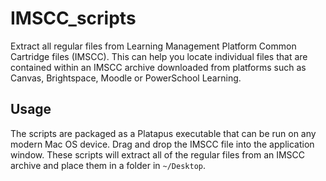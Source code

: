 # IMSCC_scripts

Extract all regular files from Learning Management Platform Common Cartridge files (IMSCC).  This can help you locate individual files that are contained within an IMSCC archive downloaded from platforms such as Canvas, Brightspace, Moodle or PowerSchool Learning.

## Usage

The scripts are packaged as a Platapus executable that can be run on any modern Mac OS device. Drag and drop the IMSCC file into the application window. These scripts will extract all of the regular files from an IMSCC archive and place them in a folder in `~/Desktop`.
